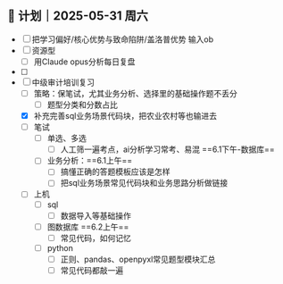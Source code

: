 
## 🧭 计划｜2025-05-31 周六
- [ ] 把学习偏好/核心优势与致命陷阱/盖洛普优势 输入ob  
- [ ] 资源型
	- [ ] 用Claude opus分析每日复盘
- [ ] 
- [ ] 中级审计培训复习
	- [ ] 策略：保笔试，尤其业务分析、选择里的基础操作题不丢分
		- [ ] 题型分类和分数占比
	- [x] 补充完善sql业务场景代码块，把农业农村等也输进去
	- [ ] 笔试
		- [ ] 单选、多选
			- [ ] 人工筛一遍考点，ai分析学习常考、易混  ==6.1下午-数据库== 
		- [ ] 业务分析：==6.1上午==
			- [ ] 搞懂正确的答题模板应该是怎样
			- [ ] 把sql业务场景常见代码块和业务思路分析做链接
	- [ ] 上机
		- [ ] sql
			- [ ] 数据导入等基础操作
		- [ ] 图数据库  ==6.2上午==
			- [ ] 常见代码，如何记忆   
		- [ ] python
			- [ ] 正则、pandas、openpyxl常见题型模块汇总
			- [ ] 常见代码都敲一遍